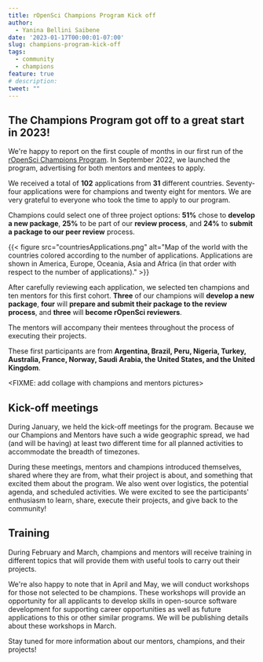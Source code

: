 ```yaml
---
title: rOpenSci Champions Program Kick off
author: 
  - Yanina Bellini Saibene
date: '2023-01-17T00:00:01-07:00'
slug: champions-program-kick-off
tags:
  - community
  - champions
feature: true  
# description: 
tweet: "" 
---
```


## The Champions Program got off to a great start in 2023!

We're happy to report on the first couple of months in our first run of the [rOpenSci Champions Program](/champions/). In September 2022, we launched the program, advertising for both mentors and mentees to apply.

We received a total of **102** applications from **31** different countries. Seventy-four applications were for champions and twenty eight for mentors. We are very grateful to everyone who took the time to apply to our program.

Champions could select one of three project options: **51%** chose to **develop a new package**, **25%** to be part of our **review process**, and **24%** to **submit a package to our peer review** process.

{{< figure src="countriesApplications.png" alt="Map of the world with the countries colored according to the number of applications. Applications are shown in America, Europe, Oceania, Asia and Africa (in that order with respect to the number of applications)." >}}

After carefully reviewing each application, we selected ten champions and ten mentors for this first cohort.  **Three** of our champions will **develop a new package**, **four** will **prepare and submit their package to the review process**, and **three** will **become rOpenSci reviewers**.

The mentors will accompany their mentees throughout the process of executing their projects.

These first participants are from **Argentina, Brazil, Peru, Nigeria, Turkey, Australia, France, Norway, Saudi Arabia, the United States, and the United Kingdom**.


<FIXME: add collage with champions and mentors pictures>


## Kick-off meetings

During January, we held the kick-off meetings for the program. Because we our Champions and Mentors have such a wide geographic spread, we had (and will be having) at least two different time for all planned activities to accommodate the breadth of timezones.

During these meetings, mentors and champions introduced themselves, shared where they are from, what their project is about, and something that excited them about the program. We also went over logistics, the potential agenda, and scheduled activities.  We were excited to see the participants' enthusiasm to learn, share, execute their projects, and give back to the community!

## Training

During February and March, champions and mentors will receive training in different topics that will provide them with useful tools to carry out their projects.

We're also happy to note that in April and May, we will conduct workshops for those not selected to be champions. These workshops will provide an opportunity for all applicants to develop skills in open-source software development for supporting career opportunities as well as future applications to this or other similar programs.  We will be publishing details about these workshops in March.

Stay tuned for more information about our mentors, champions, and their projects!